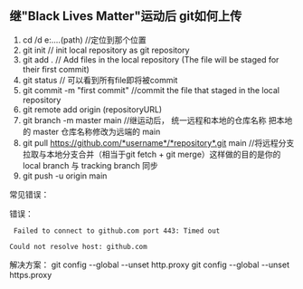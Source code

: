 ## 继"Black Lives Matter"运动后 git如何上传

1. cd /d e:....(path)  //定位到那个位置
2. git init    // init local repository as git repository
3. git add .   // Add files in the local repository (The file will be staged for their first commit)
4. git status // 可以看到所有file即将被commit
5. git commit -m "first commit" //commit the file that staged in the local repository
6. git remote add origin (repositoryURL)
7. git branch -m master main //继运动后， 统一远程和本地的仓库名称 把本地的 master 仓库名称修改为远端的 main
8. git pull https://github.com/*username*/*repository*.git main  //将远程分支拉取与本地分支合并（相当于git fetch + git merge）这样做的目的是你的local branch 与 tracking branch 同步
9. git push -u origin main


常见错误：

错误：
```
 Failed to connect to github.com port 443: Timed out
```

```
Could not resolve host: github.com
```

解决方案：
git config --global --unset http.proxy 
git config --global --unset https.proxy